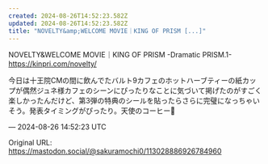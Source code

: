 ```yaml
---
created: 2024-08-26T14:52:23.582Z
updated: 2024-08-26T14:52:23.582Z
title: "NOVELTY&amp;WELCOME MOVIE｜KING OF PRISM [...]"
---
```


<p>NOVELTY&amp;WELCOME MOVIE｜KING OF PRISM -Dramatic PRISM.1-<br /><a href="https://kinpri.com/novelty/" target="_blank" rel="nofollow noopener" translate="no"><span class="invisible">https://</span><span class="">kinpri.com/novelty/</span><span class="invisible"></span></a></p><p>今日は十王院CMの間に飲んでたバルト9カフェのホットハーブティーの紙カップが偶然ジュネ様カフェのシーンにぴったりなことに気づいて掲げたのがすごく楽しかったんだけど、第3弾の特典のシールを貼ったらさらに完璧になっちゃいそう。発表タイミングがぴったり。天使のコーヒー👼</p>

&mdash; 2024-08-26 14:52:23 UTC

Original URL: https://mastodon.social/@sakuramochi0/113028886926784960
